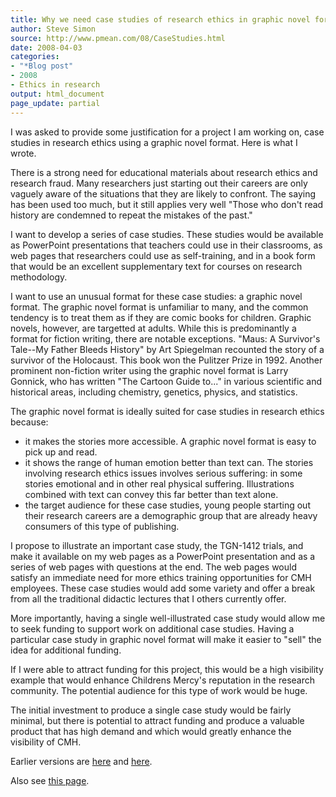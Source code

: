 ```yaml
---
title: Why we need case studies of research ethics in graphic novel format
author: Steve Simon
source: http://www.pmean.com/08/CaseStudies.html
date: 2008-04-03
categories:
- "*Blog post"
- 2008
- Ethics in research
output: html_document
page_update: partial
---
```

I was asked to provide some justification for a project I am working on, case studies in research ethics using a graphic novel format. Here is what I wrote.

There is a strong need for educational materials about research ethics and research fraud. Many researchers just starting out their careers are only vaguely aware of the situations that they are likely to confront. The saying has been used too much, but it still applies very well "Those who don't read history are condemned to repeat the mistakes of the past."

I want to develop a series of case studies. These studies would be available as PowerPoint presentations that teachers could use in their classrooms, as web pages that researchers could use as self-training, and in a book form that would be an excellent supplementary text for courses on research methodology.

I want to use an unusual format for these case studies: a graphic novel format. The graphic novel format is unfamiliar to many, and the common tendency is to treat them as if they are comic books for children. Graphic novels, however, are targetted at adults. While this is predominantly a format for fiction writing, there are notable exceptions. "Maus: A Survivor's Tale\--My Father Bleeds History" by Art Spiegelman recounted the story of a survivor of the Holocaust. This book won the Pulitzer Prize in 1992. Another prominent non-fiction writer using the graphic novel format is Larry Gonnick, who has written "The Cartoon Guide to\..." in various scientific and historical areas, including chemistry, genetics, physics, and statistics.

The graphic novel format is ideally suited for case studies in research ethics because:

-   it makes the stories more accessible. A graphic novel format is easy to pick up and read.
-   it shows the range of human emotion better than text can. The stories involving research ethics issues involves serious suffering: in some stories emotional and in other real physical suffering. Illustrations combined with text can convey this far better than text alone.
-   the target audience for these case studies, young people starting out their research careers are a demographic group that are already heavy consumers of this type of publishing.

I propose to illustrate an important case study, the TGN-1412 trials, and make it available on my web pages as a PowerPoint presentation and as a series of web pages with questions at the end. The web pages would satisfy an immediate need for more ethics training opportunities for CMH employees. These case studies would add some variety and offer a break from all the traditional didactic lectures that I others currently offer.

More importantly, having a single well-illustrated case study would allow me to seek funding to support work on additional case studies. Having a particular case study in graphic novel format will make it easier to "sell" the idea for additional funding.

If I were able to attract funding for this project, this would be a high visibility example that would enhance Childrens Mercy's reputation in the research community. The potential audience for this type of work would be huge.

The initial investment to produce a single case study would be fairly minimal, but there is potential to attract funding and produce a valuable product that has high demand and which would greatly enhance the visibility of CMH.

Earlier versions are [here][sim1] and [here][sim2].

[sim1]: http://www.pmean.com/08/CaseStudies.html
[sim2]: http://new.pmean.com/case-studies/

Also see [this page][sim3].

[sim3]: http://www.pmean.com/08a/CaseStudies.html
